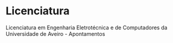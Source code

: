 # Licenciatura
Licenciatura em Engenharia Eletrotécnica e de Computadores da Universidade de Aveiro - Apontamentos
